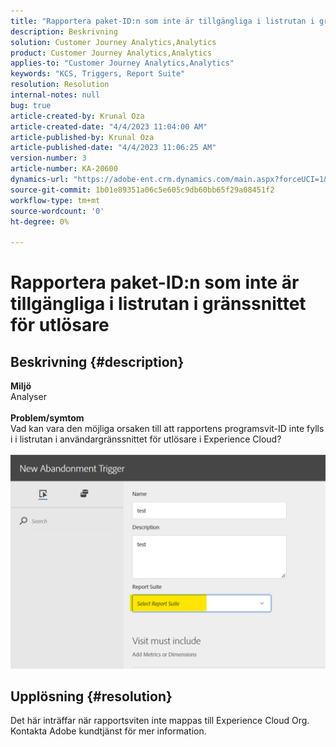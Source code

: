 ```yaml
---
title: "Rapportera paket-ID:n som inte är tillgängliga i listrutan i gränssnittet för utlösare"
description: Beskrivning
solution: Customer Journey Analytics,Analytics
product: Customer Journey Analytics,Analytics
applies-to: "Customer Journey Analytics,Analytics"
keywords: "KCS, Triggers, Report Suite"
resolution: Resolution
internal-notes: null
bug: true
article-created-by: Krunal Oza
article-created-date: "4/4/2023 11:04:00 AM"
article-published-by: Krunal Oza
article-published-date: "4/4/2023 11:06:25 AM"
version-number: 3
article-number: KA-20600
dynamics-url: "https://adobe-ent.crm.dynamics.com/main.aspx?forceUCI=1&pagetype=entityrecord&etn=knowledgearticle&id=97b72e60-d8d2-ed11-a7c7-6045bd006b4b"
source-git-commit: 1b01e89351a06c5e605c9db60bb65f29a08451f2
workflow-type: tm+mt
source-wordcount: '0'
ht-degree: 0%

---
```


# Rapportera paket-ID:n som inte är tillgängliga i listrutan i gränssnittet för utlösare

## Beskrivning {#description}

<b>Miljö</b><br>Analyser<br> <br><b>Problem/symtom</b><br>Vad kan vara den möjliga orsaken till att rapportens programsvit-ID inte fylls i i listrutan i användargränssnittet för utlösare i Experience Cloud?

![](assets/___99b72e60-d8d2-ed11-a7c7-6045bd006b4b___.png)

## Upplösning {#resolution}

Det här inträffar när rapportsviten inte mappas till Experience Cloud Org. Kontakta Adobe kundtjänst för mer information.

<br> 